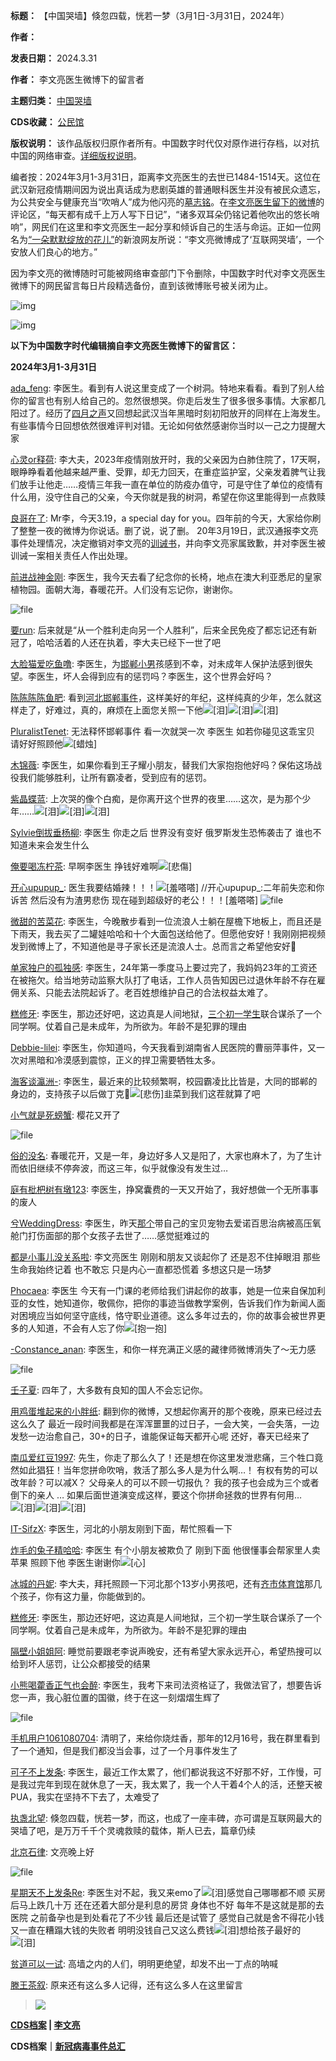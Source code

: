 

**标题：** 【中国哭墙】倏忽四载，恍若一梦（3月1日-3月31日，2024年）  

**作者：**   

**发表日期：** 2024.3.31  

**作者：** 李文亮医生微博下的留言者  

**主题归类：** [中国哭墙](https://chinadigitaltimes.net/chinese/tag/%E4%B8%AD%E5%9B%BD%E5%93%AD%E5%A2%99)  

**CDS收藏：** [公民馆](https://chinadigitaltimes.net/space/%E5%85%AC%E6%B0%91%E9%A6%86)  

**版权说明：** 该作品版权归原作者所有。中国数字时代仅对原作进行存档，以对抗中国的网络审查。[详细版权说明](https://chinadigitaltimes.net/chinese/copyright)。


编者按：2024年3月1-3月31日，距离李文亮医生的去世已1484-1514天。这位在武汉新冠疫情期间因为说出真话成为悲剧英雄的普通眼科医生并没有被民众遗忘，为公共安全与健康充当“吹哨人”成为他闪亮的[墓志铭](https://chinadigitaltimes.net/chinese/2020/02/【cdtv】纪念李文亮医生/)。在[李文亮医生留下的微博](https://www.weibo.com/u/1139098205?is_hot=1)的评论区，“每天都有成千上万人写下日记”，“诸多双耳朵仍铭记着他吹出的悠长哨响”，网民们在这里和李文亮医生一起分享和倾诉自己的生活与命运。正如一位网名为[“一朵默默绽放的花儿”](https://www.weibo.com/7166676416/Iy8CZageM?from=page_1005057166676416_profile&wvr=6&mod=weibotime&type=comment)的新浪网友所说：“李文亮微博成了‘互联网哭墙’，一个安放人们良心的地方。”


因为李文亮的微博随时可能被网络审查部门下令删除，中国数字时代对李文亮医生微博下的网民留言每日片段精选备份，直到该微博账号被关闭为止。


![img](https://chinadigitaltimes.net/chinese/files/2020/03/Screenshot-2020-03-13-10.48.21.png)  

![img](https://chinadigitaltimes.net/chinese/files/2020/03/Screenshot-2020-03-15-11.01.33.png)


**以下为中国数字时代编辑摘自李文亮医生微博下的留言区：** 


**2024年3月1-3月31日** 


[ada\_feng](https://weibo.com/u/1739894211): 李医生。看到有人说这里变成了一个树洞。特地来看看。看到了别人给你的留言也有别人给自己的。忽然很想哭。你走后发生了很多很多事情。大家都几阳过了。经历了[四月之声](https://chinadigitaltimes.net/chinese/706349.html "四月之声")又回想起武汉当年黑暗时刻初阳放开的同样在上海发生。有些事情今日回想依然很难评判对错。无论如何依然感谢你当时以一己之力提醒大家


[心灵or释荷](https://weibo.com/u/3087023243): 李大夫，2023年疫情刚放开时，我的父亲因为白肺住院了，17天啊，眼睁睁看着他越来越严重、受罪，却无力回天，在重症监护室，父亲发着脾气让我们放手让他走……疫情三年我一直在单位的防疫办值守，可是守住了单位的疫情有什么用，没守住自己的父亲，今天你就是我的树洞，希望在你这里能得到一点救赎


[良哥在了](https://weibo.com/u/6412690444): Mr李，今天3.19，a special day for you。四年前的今天，大家给你刷了整整一夜的微博为你说话。删了说，说了删。 20年3月19日，武汉通报李文亮事件处理情况，决定撤销对李文亮的[训诫书](https://chinadigitaltimes.net/space/训诫书 "训诫书")，并向李文亮家属致歉，并对李医生被训诫一案相关责任人作出处理。


[前进战神金刚](https://weibo.com/u/1828361037): 李医生，我今天去看了纪念你的长椅，地点在澳大利亚悉尼的皇家植物园。面朝大海，春暖花开。人们没有忘记你，谢谢你。  

![file](https://chinadigitaltimes.net/chinese/files/2024/03/image-1710702933217.png)


[要run](https://weibo.com/u/2935569085): 后来就是“从一个胜利走向另一个人胜利”，后来全民免疫了都忘记还有新冠了，哈哈活着的人还在执着，李大夫已经下一世了吧


[大脸猫爱吃鱼噜](https://weibo.com/u/6572430713): 李医生，为[邯郸小男](https://chinadigitaltimes.net/space/邯郸留守儿童杀人事件 "邯郸小男")孩感到不幸，对未成年人保护法感到很失望。李医生，坏人会得到应有的惩罚吗？李医生，这个世界会好吗？


[陈陈陈陈鱼肥](https://weibo.com/u/7466419543): 看到[河北邯郸事件](https://chinadigitaltimes.net/space/邯郸留守儿童杀人事件 "河北邯郸事件")，这样美好的年纪，这样纯真的少年，怎么就这样走了，好难过，真的，麻烦在上面您关照一下他![[泪]](https://chinadigitaltimes.net/chinese/files/2024/03/post-705996-65fefef0ba972.png)![[泪]](https://chinadigitaltimes.net/chinese/files/2024/03/post-705996-65fefef0ba972.png)![[泪]](https://chinadigitaltimes.net/chinese/files/2024/03/post-705996-65fefef0ba972.png)


[PluralistTenet](https://weibo.com/u/6720071877): 无法释怀邯郸事件 看一次就哭一次 李医生 如若你碰见这乖宝贝 请好好照顾他![[蜡烛]](https://chinadigitaltimes.net/chinese/files/2024/03/post-705996-6609a3074fce4.png)


[木锦薇](https://weibo.com/u/5553745493): 李医生，如果你看到王子耀小朋友，替我们大家抱抱他好吗？保佑这场战役我们能够胜利，让所有霸凌者，受到应有的惩罚。


[紫晶蝶蓝](https://weibo.com/u/3556201565): 上次哭的像个白痴，是你离开这个世界的夜里……这次，是为那个少年……![[泪]](https://chinadigitaltimes.net/chinese/files/2024/03/post-705996-6609a3076a315.png)![[泪]](https://chinadigitaltimes.net/chinese/files/2024/03/post-705996-6609a3076a315.png)![[泪]](https://chinadigitaltimes.net/chinese/files/2024/03/post-705996-6609a3076a315.png) 


[Sylvie倒拔垂杨柳](https://weibo.com/u/6451247412): 李医生 你走之后 世界没有变好 俄罗斯发生恐怖袭击了 谁也不知道未来会发生什么


[俺要喝冻柠茶](https://weibo.com/u/5801730379): 早啊李医生 挣钱好难啊![[悲傷]](https://chinadigitaltimes.net/chinese/files/2024/03/post-705996-65fefef2018b3.png)


[开心upupup\_](https://weibo.com/u/3618706061): 医生我要结婚辣！！！![[羞嗒嗒]](https://chinadigitaltimes.net/chinese/files/2024/03/post-705996-6609a307b0daf.gif) //开心upupup\_:二年前失恋和你诉苦 然后没有为渣男悲伤 现在碰到超级好的老公！！！[羞嗒嗒]
![file](https://chinadigitaltimes.net/chinese/files/2024/03/image-1711866800330.png)


[微甜的苦菜花](https://weibo.com/u/6270136260): 李医生，今晚散步看到一位流浪人士躺在屋檐下地板上，而且还是下雨天，我去买了二罐娃哈哈和十个大面包送给他了。但愿他安好！我刚刚把视频发到微博上了，不知道他是寻子家长还是流浪人士。总而言之希望他安好🙏


[单家独户的孤独感](https://weibo.com/u/7906740104): 李医生，24年第一季度马上要过完了，我妈妈23年的工资还在被拖欠。给当地劳动监察大队打了电话，工作人员告知因已过退休年龄不存在雇佣关系、只能去法院起诉了。老百姓想维护自己的合法权益太难了。


[糕修牙](https://weibo.com/u/7314970961): 李医生，那边还好吧，这边真是人间地狱，[三个初一学生](https://m.163.com/dy/article/ITH2T1O60553XQ7W.html "三个初一学生")联合谋杀了一个同学啊。仗着自己是未成年，为所欲为。年龄不是犯罪的理由


[Debbie-lilei](https://weibo.com/u/7339678183): 李医生，你知道吗，今天我看到湖南省人民医院的曹丽萍事件，又一次对黑暗和冷漠感到震惊，正义的捍卫需要牺牲太多。


[海客谈瀛洲-](https://weibo.com/u/3196645225): 李医生，最近来的比较频繁啊，校园霸凌比比皆是，大同的邯郸的身边的，支持孩子以后做丁克🙏![[悲伤]](https://chinadigitaltimes.net/chinese/files/2024/03/post-705996-65fefef2018b3.png)韭菜到我们这茬就算了吧


[小气就是死螃蟹](https://weibo.com/u/2057472725): 樱花又开了  

![file](https://chinadigitaltimes.net/chinese/files/2024/03/image-1710695894148.png)


[俗的没名](https://weibo.com/u/1677967422): 春暖花开，又是一年，身边好多人又是阳了，大家也麻木了，为了生计而依旧继续不停奔波，而这三年，似乎就像没有发生过…


[庭有枇杷树有墩123](https://weibo.com/u/5710510666): 李医生，挣窝囊费的一天又开始了，我好想做一个无所事事的废人


[兮WeddingDress](https://weibo.com/u/2401836227): 李医生，昨天[那个](https://zhuanlan.zhihu.com/p/686986829 "那个")带自己的宝贝宠物去爱诺百思治病被高压氧舱门打伤面部的那个女孩子去世了……感觉挺难过的


[都是小事儿没关系啦](https://weibo.com/u/5600726762): 李文亮医生 刚刚和朋友又谈起你了 还是忍不住掉眼泪 那些生命我始终记着 也不敢忘 只是内心一直都恐慌着 多想这只是一场梦


[Phocaea](https://weibo.com/u/6273422607): 李医生 今天有一门课的老师给我们讲起你的故事，她是一位来自保加利亚的女性，她知道你，敬佩你，把你的事迹当做教学案例，告诉我们作为新闻人面对困境应当如何坚守底线，恪守职业道德。这么多年过去的，你的故事会被世界更多的人知道，不会有人忘了你![[抱一抱]](https://chinadigitaltimes.net/chinese/files/2024/03/post-705996-65fefef2d0ce9.png)


[-Constance\_anan](https://weibo.com/u/1728532491): 李医生，和你一样充满正义感的藏律师微博消失了～无力感  

![file](https://chinadigitaltimes.net/chinese/files/2024/03/image-1711211333802.png)


[壬子夏](https://weibo.com/u/1736608594): 四年了，大多数有良知的国人不会忘记你。


[用鸡蛋堆起来的小胖纸](https://weibo.com/u/3869532541): 翻到你的微博，又想起你离开的那个夜晚，原来已经过去这么久了 最近一段时间我都是在浑浑噩噩的过日子，一会大笑，一会失落，一边发愁一边治愈自己，30+的日子，谁能保证每天都开心呢 还好，春天已经来了


[南瓜爱红豆1997](https://weibo.com/u/7383802558): 先生，你走了那么久了！还是想在你这里发泄悲痛，三个牲口竟然如此猖狂！当年您拼命吹哨，救活了那么多人是为什么啊…！ 有权有势的可以改年龄？可以减X？ 父母亲人的可以不顾一切报仇？ 我的孩子也会成为三个或者倒下的亲人 … 如果后面世道演变成这样，要这个你拼命拯救的世界有何用…![[泪]](https://chinadigitaltimes.net/chinese/files/2024/03/post-705996-6609a3076a315.png)![[泪]](https://chinadigitaltimes.net/chinese/files/2024/03/post-705996-6609a3076a315.png)![[泪]](https://chinadigitaltimes.net/chinese/files/2024/03/post-705996-6609a3076a315.png)


[IT-SifzX](https://weibo.com/u/7774362876): 李医生，河北的小朋友刚到下面，帮忙照看一下


[炸毛的兔子精哈哈](https://weibo.com/u/2200929864): 李医生 有个小朋友被欺负了 刚到下面 他很懂事会帮家里人卖苹果 照顾下他 李医生谢谢你![[心]](https://chinadigitaltimes.net/chinese/files/2024/03/post-705996-6609a3081a3ba.png)


[冰城的丹妮](https://weibo.com/u/1749718731): 李大夫，拜托照顾一下河北那个13岁小男孩吧，还有[齐市体育馆](https://chinadigitaltimes.net/space/佳木斯体育馆坍塌事件 "齐市体育馆")那几个孩子，你有这力量，你能做到的。


[糕修牙](https://weibo.com/u/7314970961): 李医生，那边还好吧，这边真是人间地狱，三个初一学生联合谋杀了一个同学啊。仗着自己是未成年，为所欲为。年龄不是犯罪的理由


[隔壁小姐姐阿](https://weibo.com/u/5909285342): 睡觉前要跟老李说声晚安，还有希望大家永远开心，希望热搜可以给到坏人惩罚，让公众都接受的结果


[小熊喝藿香正气也会醉](https://weibo.com/u/5873974734): 李医生，我考下来司法资格证了，我做法官了，想要告诉您一声，我心脏位置的国徽，终于在这一刻熠熠生辉了  

![file](https://chinadigitaltimes.net/chinese/files/2024/03/image-1711212629085.png)


[手机用户1061080704](https://weibo.com/u/1061080704): 清明了，来给你烧炷香，那年的12月16号，我在群里看到了一个通知，但是我们都没当会事，过了一个月事件发生了


[可子不上发条](https://weibo.com/u/5791139746): 李医生，最近工作太累了，他们都说我这不好那不好，工作慢，可是我过完年到现在就休息了一天，我太累了，我一个人干着4个人的活，还整天被PUA，我实在坚持不下去了，太难受了


[执盏北望](https://weibo.com/u/5977609497): 倏忽四载，恍若一梦，而这，也成了一座丰碑，亦可谓是互联网最大的哭墙了吧，是万万千千个灵魂救赎的载体，斯人已去，篇章仍续


[北京石律](https://weibo.com/u/1306532024): 文亮晚上好  

![file](https://chinadigitaltimes.net/chinese/files/2024/03/image-1711210184223.png)


[星期天不上发条Re](https://weibo.com/u/2793026590): 李医生对不起，我又来emo了![[泪]](https://chinadigitaltimes.net/chinese/files/2024/03/post-705996-65fefef0ba972.png)感觉自己哪哪都不顺 买房后马上跌几十万 还在还着大部分是利息的房贷 身体也不好 每年不是这就是那的去医院 之前备孕也是到处看花了不少钱 最后还是试管了 感觉自己就是舍不得花小钱又一直在糟蹋大钱的失败者 明明没钱自己又这么费钱![[泪]](https://chinadigitaltimes.net/chinese/files/2024/03/post-705996-65fefef0ba972.png)想给孩子最好的![[泪]](https://chinadigitaltimes.net/chinese/files/2024/03/post-705996-65fefef0ba972.png)


[贫道可以一试](https://weibo.com/u/7522481352): 高墙之内的人们，明明更绝望，却发不出一丁点的呐喊


[滕王茶叙](https://weibo.com/u/7609688688): 原来还有这么多人记得，还有这么多人在这里留言



> ![](https://chinadigitaltimes.net/chinese/files/2020/03/37-150x150.jpg)


**[CDS档案](https://chinadigitaltimes.net/chinese/tag/cds%e6%a1%a3%e6%a1%88/ "Posts tagged with CDS档案") | [李文亮](https://chinadigitaltimes.net/space/%E6%9D%8E%E6%96%87%E4%BA%AE)** 


**CDS档案｜[新冠病毒事件总汇](https://chinadigitaltimes.net/space/%E6%96%B0%E5%86%A0%E7%97%85%E6%AF%92%E4%BA%8B%E4%BB%B6%E6%80%BB%E6%B1%87)** 



